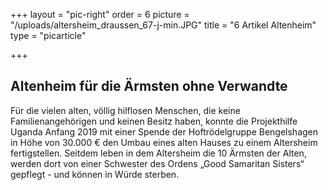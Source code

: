 +++
layout = "pic-right"
order = 6
picture = "/uploads/altersheim_draussen_67-j-min.JPG"
title = "6 Artikel Altenheim"
type = "picarticle"

+++
## Altenheim für die Ärmsten ohne Verwandte

Für die vielen alten, völlig hilflosen Menschen, die keine Familienangehörigen und keinen Besitz haben, konnte die Projekthilfe Uganda Anfang 2019 mit einer Spende der Hoftrödelgruppe Bengelshagen in Höhe von 30.000 € den Umbau eines alten Hauses zu einem Altersheim fertigstellen. Seitdem leben in dem Altersheim die 10 Ärmsten der Alten, werden dort von einer Schwester des Ordens „Good Samaritan Sisters“ gepflegt - und können in Würde sterben.